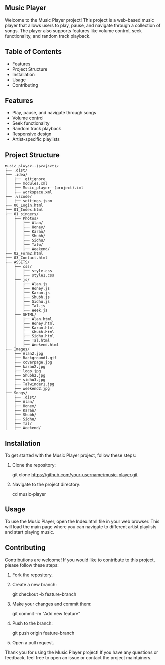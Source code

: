 
## Music Player

Welcome to the Music Player project! This project is a web-based music player that allows users to play, pause, and navigate through a collection of songs. The player also supports features like volume control, seek functionality, and random track playback.

## Table of Contents

- Features
- Project Structure
- Installation
- Usage
- Contributing


## Features

- Play, pause, and navigate through songs
- Volume control
- Seek functionality
- Random track playback
- Responsive design
- Artist-specific playlists

## Project Structure

```
Music_player--(project)/
├── .dist/
├── .idea/
│   ├── .gitignore
│   ├── modules.xml
│   ├── Music_player--(project).iml
│   ├── workspace.xml
├── .vscode/
│   ├── settings.json
├── 00_Login.html
├── 01_Index.html
├── 01_singers/
│   ├── Photos/
│   │   ├── Alan/
│   │   ├── Honey/
│   │   ├── Karan/
│   │   ├── Shubh/
│   │   ├── Sidhu/
│   │   ├── Talw/
│   │   ├── Weekend/
├── 02_Form2.html
├── 03_Contact.html
├── ASSETS/
│   ├── css/
│   │   ├── style.css
│   │   ├── style1.css
│   ├── js/
│   │   ├── Alan.js
│   │   ├── Honey.js
│   │   ├── Karan.js
│   │   ├── Shubh.js
│   │   ├── Sidhu.js
│   │   ├── Tal.js
│   │   ├── Week.js
│   ├── SHTML/
│   │   ├── Alan.html
│   │   ├── Honey.html
│   │   ├── Karan.html
│   │   ├── Shubh.html
│   │   ├── Sidhu.html
│   │   ├── Tal.html
│   │   ├── Weekend.html
├── Images/
│   ├── Alan2.jpg
│   ├── Background1.gif
│   ├── coverpage.jpg
│   ├── karan2.jpg
│   ├── logo.jpg
│   ├── Shubh2.jpg
│   ├── sidhu3.jpg
│   ├── Talwinder1.jpg
│   ├── weekend2.jpg
├── Songs/
│   ├── .dist/
│   ├── Alan/
│   ├── Honey/
│   ├── Karan/
│   ├── Shubh/
│   ├── Sidhu/
│   ├── Tal/
│   ├── Weekend/
```

## Installation

To get started with the Music Player project, follow these steps:

1. Clone the repository:
   
   git clone https://github.com/your-username/music-player.git
   
2. Navigate to the project directory:
   
   cd music-player
  

## Usage

To use the Music Player, open the Index.html file in your web browser. This will load the main page where you can navigate to different artist playlists and start playing music.

## Contributing

Contributions are welcome! If you would like to contribute to this project, please follow these steps:

1. Fork the repository.
2. Create a new branch:
   
   git checkout -b feature-branch
   
3. Make your changes and commit them:
  
   git commit -m "Add new feature"
 
4. Push to the branch:
  
   git push origin feature-branch
   
5. Open a pull request.


Thank you for using the Music Player project! If you have any questions or feedback, feel free to open an issue or contact the project maintainers.
